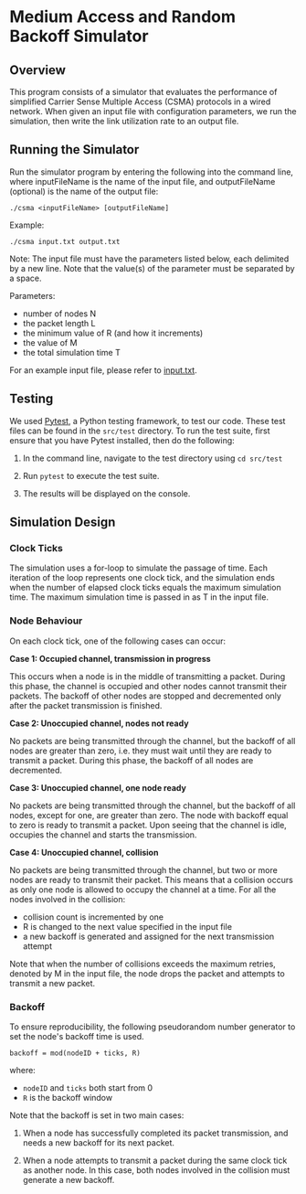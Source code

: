 # Medium Access and Random Backoff Simulator

## Overview

This program consists of a simulator that evaluates the performance of simplified Carrier Sense Multiple Access (CSMA) protocols in a wired network. When given an input file with configuration parameters, we run the simulation, then write the link utilization rate to an output file.

## Running the Simulator

Run the simulator program by entering the following into the command line, where inputFileName is the name of the input file, and outputFileName (optional) is the name of the output file:

```
./csma <inputFileName> [outputFileName]
```

Example:

```
./csma input.txt output.txt
```

Note: The input file must have the parameters listed below, each delimited by a new line. Note that the value(s) of the parameter must be separated by a space.

Parameters:

- number of nodes N
- the packet length L
- the minimum value of R (and how it increments)
- the value of M
- the total simulation time T

For an example input file, please refer to [input.txt](/input.txt).

## Testing

We used [Pytest](https://docs.pytest.org/en/8.0.x/), a Python testing framework, to test our code. These test files can be found in the `src/test` directory. To run the test suite, first ensure that you have Pytest installed, then do the following:

1. In the command line, navigate to the test directory using `cd src/test`

2. Run `pytest` to execute the test suite.

3. The results will be displayed on the console.

## Simulation Design

### Clock Ticks

The simulation uses a for-loop to simulate the passage of time. Each iteration of the loop represents one clock tick, and the simulation ends when the number of elapsed clock ticks equals the maximum simulation time. The maximum simulation time is passed in as T in the input file.

### Node Behaviour

On each clock tick, one of the following cases can occur:

**Case 1: Occupied channel, transmission in progress**

This occurs when a node is in the middle of transmitting a packet. During this phase, the channel is occupied and other nodes cannot transmit their packets. The backoff of other nodes are stopped and decremented only after the packet transmission is finished.

**Case 2: Unoccupied channel, nodes not ready**

No packets are being transmitted through the channel, but the backoff of all nodes are greater than zero, i.e. they must wait until they are ready to transmit a packet. During this phase, the backoff of all nodes are decremented.

**Case 3: Unoccupied channel, one node ready**

No packets are being transmitted through the channel, but the backoff of all nodes, except for one, are greater than zero. The node with backoff equal to zero is ready to transmit a packet. Upon seeing that the channel is idle, occupies the channel and starts the transmission.

**Case 4: Unoccupied channel, collision**

No packets are being transmitted through the channel, but two or more nodes are ready to transmit their packet. This means that a collision occurs as only one node is allowed to occupy the channel at a time. For all the nodes involved in the collision:

- collision count is incremented by one
- R is changed to the next value specified in the input file
- a new backoff is generated and assigned for the next transmission attempt

Note that when the number of collisions exceeds the maximum retries, denoted by M in the input file, the node drops the packet and attempts to transmit a new packet.

### Backoff

To ensure reproducibility, the following pseudorandom number generator to set the node's backoff time is used.

```
backoff = mod(nodeID + ticks, R)
```

where:

- `nodeID` and `ticks` both start from 0
- `R` is the backoff window

Note that the backoff is set in two main cases:

1. When a node has successfully completed its packet transmission, and needs a new backoff for its next packet.

2. When a node attempts to transmit a packet during the same clock tick as another node. In this case, both nodes involved in the collision must generate a new backoff.
